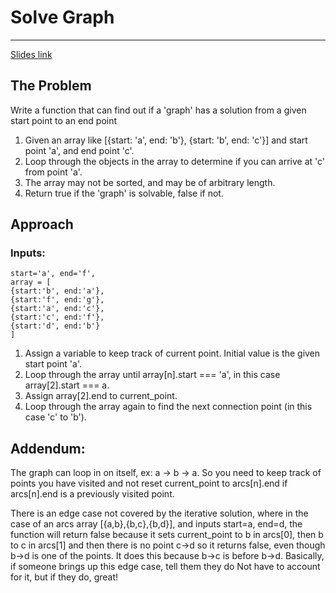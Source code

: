 # Solve Graph

***

[Slides link](https://slides.com/colinmeret/reacto-1)

## The Problem
Write a function that can find out if a 'graph' has a solution from a given start point to an end point

1. Given an array like [{start: 'a', end: 'b'}, {start: 'b', end: 'c'}] and start point 'a', and end point 'c'.
2. Loop through the objects in the array to determine if you can arrive at 'c' from point 'a'.
3. The array may not be sorted, and may be of arbitrary length.
4. Return true if the 'graph' is solvable, false if not.

## Approach

### Inputs: 

    start='a', end='f',
    array = [
    {start:'b', end:'a'},
    {start:'f', end:'g'},
    {start:'a', end:'c'},
    {start:'c', end:'f'},
    {start:'d', end:'b'}
    ]

1. Assign a variable to keep track of current point. Initial value is the given start point 'a'.
2. Loop through the array until array[n].start === 'a', in this case array[2].start === a.
3. Assign array[2].end to current_point. 
4. Loop through the array again to find the next connection point (in this case 'c' to 'b').

## Addendum:

The graph can loop in on itself, ex: a -> b -> a. So you need to keep track of points you have visited and not reset current_point to arcs[n].end if arcs[n].end is a previously visited point.

There is an edge case not covered by the iterative solution, where in the case of an arcs array [{a,b},{b,c},{b,d}], and inputs start=a, end=d, the function will return false because it sets current_point to b in arcs[0], then b to c in arcs[1] and then there is no point c->d so it returns false, even though b->d is one of the points. It does this because b->c is before b->d. Basically, if someone brings up this edge case, tell them they do Not have to account for it, but if they do, great!

